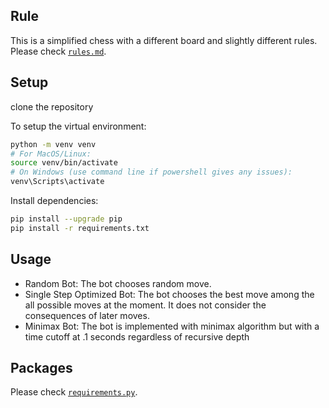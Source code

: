 ## Rule

This is a simplified chess with a different board and slightly different rules. Please check [`rules.md`](rules.md).

## Setup
clone the repository

To setup the virtual environment:

```bash
python -m venv venv
# For MacOS/Linux:
source venv/bin/activate  
# On Windows (use command line if powershell gives any issues): 
venv\Scripts\activate
```

Install dependencies:

```bash
pip install --upgrade pip
pip install -r requirements.txt
```

## Usage

- Random Bot: The bot chooses random move.
- Single Step Optimized Bot: The bot chooses the best move among the all possible moves at the moment. It does not consider the consequences of later moves.
- Minimax Bot: The bot is implemented with minimax algorithm but with a time cutoff at .1 seconds regardless of recursive depth

## Packages

Please check [`requirements.py`](requirements.txt).
